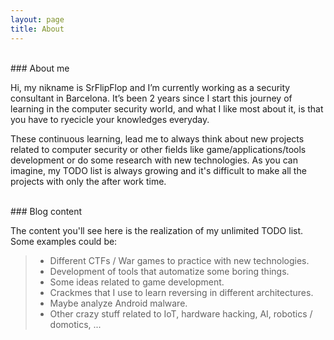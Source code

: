 ```yaml
---
layout: page
title: About
---
```

<br>
### About me

Hi, my nikname is SrFlipFlop and I’m currently working as a security consultant in Barcelona. It’s been 2 years since I start this journey of learning in the computer security world, and what I like most about it, is that you have to ryecicle your knowledges everyday.

These continuous learning, lead me to always think about new projects related to computer security or other fields like game/applications/tools development or do some research with new technologies. As you can imagine, my TODO list is always growing and it's difficult to make all the projects with only the after work time.

<br>
### Blog content

The content you'll see here is the realization of my unlimited TODO list. Some examples could be:
>* Different CTFs / War games to practice with new technologies.
>* Development of tools that automatize some boring things.
>* Some ideas related to game development.
>* Crackmes that I use to learn reversing in different architectures.
>* Maybe analyze Android malware.
>* Other crazy stuff related to IoT, hardware hacking, AI, robotics / domotics, ...
